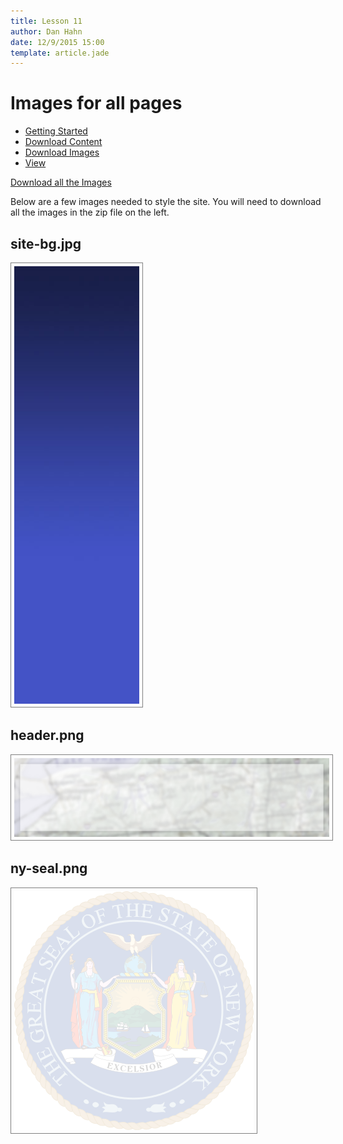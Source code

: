 ```yaml
---
title: Lesson 11
author: Dan Hahn
date: 12/9/2015 15:00
template: article.jade
---
```

<span class="more"></span>

# Images for all pages

* [Getting Started]()
* [Download Content](content.html)
* [Download Images](images.html)
* [View](view.html)

<a href="images.zip" class="btn">Download all the Images</a>

Below are a few images needed to style the site.  You will need to download all the images in the zip file on the left.

## site-bg.jpg
![](images-final/site-bg.jpg)

## header.png
![](images-final/header.png)


## ny-seal.png
![](images-final/ny-seal.png)

<style>
img {
	border: 1px solid gray;
	padding: 5px;
}
</style>